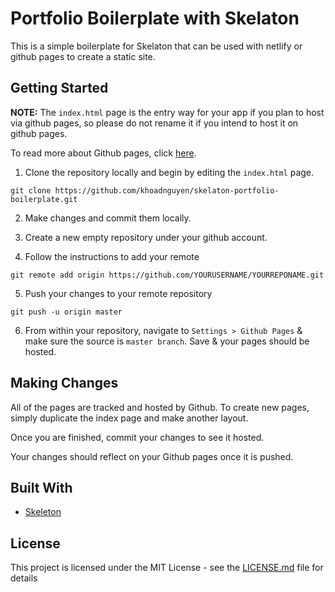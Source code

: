 # Portfolio Boilerplate with Skelaton   
This is a simple boilerplate for Skelaton that can be used with netlify or github pages to create a static site.

## Getting Started
**NOTE:** The `index.html` page is the entry way for your app if you plan to host via github pages, so please do not rename it if you intend to host it on github pages. 

To read more about Github pages, click [here](https://pages.github.com/).

1. Clone the repository locally and begin by editing the `index.html` page.

```
git clone https://github.com/khoadnguyen/skelaton-portfolio-boilerplate.git
```

2. Make changes and commit them locally.

3. Create a new empty repository under your github account.

4. Follow the instructions to add your remote 

```
git remote add origin https://github.com/YOURUSERNAME/YOURREPONAME.git
```

5. Push your changes to your remote repository

```
git push -u origin master
```

6. From within your repository, navigate to `Settings > Github Pages` & make sure the source is `master branch`. Save & your pages should be hosted. 

## Making Changes
All of the pages are tracked and hosted by Github. To create new pages, simply duplicate the index page and make another layout.

Once you are finished, commit your changes to see it hosted. 

Your changes should reflect on your Github pages once it is pushed.

## Built With

* [Skeleton](http://getskeleton.com/)

## License

This project is licensed under the MIT License - see the [LICENSE.md](LICENSE.md) file for details